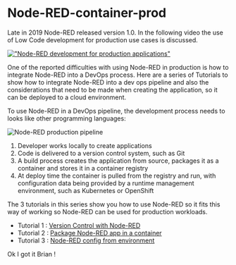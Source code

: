# Node-RED-container-prod

Late in 2019 Node-RED released version 1.0.  In the following video the use of Low Code development for production use cases is discussed.

[!["Node-RED development for production applications"](http://img.youtube.com/vi/UpdgM66Au_U/0.jpg)](https://youtu.be/UpdgM66Au_U "Node-RED development for production applications")

One of the reported difficulties with using Node-RED in production is how to integrate Node-RED into a DevOps process.  Here are a series of Tutorials to show how to integrate Node-RED into a dev ops pipeline and also the considerations that need to be made when creating the application, so it can be deployed to a cloud environment.

To use Node-RED in a DevOps pipeline, the development process needs to looks like other programming languages:

![Node-RED production pipeline](image/NRprod.png)

1. Developer works locally to create applications
2. Code is delivered to a version control system, such as Git
3. A build process creates the application from source, packages it as a container and stores it in a container registry
4. At deploy time the container is pulled from the registry and run, with configuration data being provided by a runtime management environment, such as Kubernetes or OpenShift

The 3 tutorials in this series show you how to use Node-RED so it fits this way of working so Node-RED can be used for production workloads.

* Tutorial 1 : [Version Control with Node-RED](Node-REDsourceControl/README.md)
* Tutorial 2 : [Package Node-RED app in a container](Packaging%20Node-RED%20apps%20in%20containers/README.md)
* Tutorial 3 : [Node-RED config from environment](Node-RED%20config%20from%20environment/README.md)

Ok I got it Brian !
